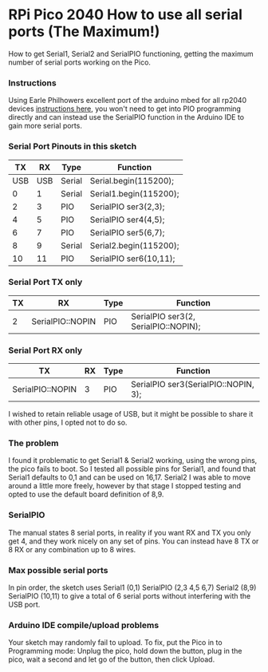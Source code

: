 # RPi Pico 2040 How to use all serial ports (The Maximum!)
How to get Serial1, Serial2 and SerialPIO functioning, getting the maximum number of serial ports working on the Pico.

### Instructions
Using Earle Philhowers excellent port of the arduino mbed for all rp2040 devices [instructions here](https://learn.adafruit.com/rp2040-arduino-with-the-earlephilhower-core/installing-the-earlephilhower-core), you won't need to get into PIO programming directly and can instead use the SerialPIO function in the Arduino IDE to gain more serial ports.

### Serial Port Pinouts in this sketch
| TX | RX | Type | Function |
| --- | --- | --- | --- |
| USB | USB | Serial | Serial.begin(115200); |
| 0 | 1 | Serial | Serial1.begin(115200); |
| 2 | 3 | PIO | SerialPIO ser3(2,3); |
| 4 | 5 | PIO | SerialPIO ser4(4,5); |
| 6 | 7 | PIO | SerialPIO ser5(6,7); |
| 8 | 9 | Serial | Serial2.begin(115200); |
| 10 | 11 | PIO | SerialPIO ser6(10,11); |

### Serial Port TX only
| TX | RX | Type | Function |
| --- | --- | --- | --- |
| 2 | SerialPIO::NOPIN | PIO | SerialPIO ser3(2, SerialPIO::NOPIN); |

### Serial Port RX only
| TX | RX | Type | Function |
| --- | --- | --- | --- |
| SerialPIO::NOPIN | 3 | PIO | SerialPIO ser3(SerialPIO::NOPIN, 3); |


I wished to retain reliable usage of USB, but it might be possible to share it with other pins, I opted not to do so.

### The problem
I found it problematic to get Serial1 & Serial2 working, using the wrong pins, the pico fails to boot.
So I tested all possible pins for Serial1, and found that Serial1 defaults to 0,1 and can be used on 16,17.
Serial2 I was able to move around a little more freely, however by that stage I stopped testing and opted to use the default board definition of 8,9.

### SerialPIO
The manual states 8 serial ports, in reality if you want RX and TX you only get 4, and they work nicely on any set of pins.
You can instead have 8 TX or 8 RX or any combination up to 8 wires.

### Max possible serial ports
In pin order, the sketch uses Serial1 (0,1) SerialPIO (2,3 4,5 6,7) Serial2 (8,9) SerialPIO (10,11) to give a total of 6 serial ports without interfering with the USB port.

### Arduino IDE compile/upload problems
Your sketch may randomly fail to upload. To fix, put the Pico in to Programming mode: Unplug the pico, hold down the button, plug in the pico, wait a second and let go of the button, then click Upload.
